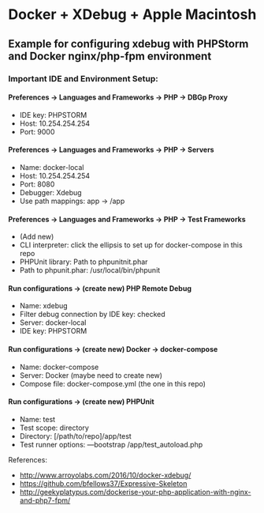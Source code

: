 # Docker + XDebug + Apple Macintosh
## Example for configuring xdebug with PHPStorm and Docker nginx/php-fpm environment
### Important IDE and Environment Setup:

#### Preferences -> Languages and Frameworks -> PHP -> DBGp Proxy
- IDE key: PHPSTORM
- Host: 10.254.254.254
- Port: 9000

#### Preferences -> Languages and Frameworks -> PHP -> Servers
- Name: docker-local
- Host: 10.254.254.254
- Port: 8080
- Debugger: Xdebug
- Use path mappings: app -> /app

#### Preferences -> Languages and Frameworks -> PHP -> Test Frameworks
- (Add new)
- CLI interpreter: click the ellipsis to set up for docker-compose in this repo
- PHPUnit library: Path to phpunitnit.phar
- Path to phpunit.phar: /usr/local/bin/phpunit

#### Run configurations -> (create new) PHP Remote Debug
- Name: xdebug
- Filter debug connection by IDE key: checked
- Server: docker-local
- IDE key: PHPSTORM

#### Run configurations -> (create new) Docker -> docker-compose
- Name: docker-compose
- Server: Docker (maybe need to create new)
- Compose file: docker-compose.yml (the one in this repo)

#### Run configurations -> (create new) PHPUnit
- Name: test
- Test scope: directory
- Directory: [/path/to/repo]/app/test
- Test runner options: —bootstrap /app/test_autoload.php

References:
- http://www.arroyolabs.com/2016/10/docker-xdebug/
- https://github.com/bfellows37/Expressive-Skeleton
- http://geekyplatypus.com/dockerise-your-php-application-with-nginx-and-php7-fpm/
